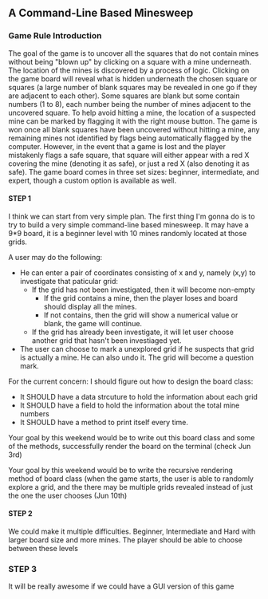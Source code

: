 ## A Command-Line Based Minesweep

### Game Rule Introduction
The goal of the game is to uncover all the squares that do not contain mines without being "blown up" by clicking on a square with a mine underneath. 
The location of the mines is discovered by a process of logic. Clicking on the game board will reveal what is hidden underneath the chosen square or squares (a large number of blank squares may be revealed in one go if they are adjacent to each other). Some squares are blank but some contain numbers (1 to 8), each number being the number of mines adjacent to the uncovered square. To help avoid hitting a mine, the location of a suspected mine can be marked by flagging it with the right mouse button. The game is won once all blank squares have been uncovered without hitting a mine, any remaining mines not identified by flags being automatically flagged by the computer. 
However, in the event that a game is lost and the player mistakenly flags a safe square, 
that square will either appear with a red X covering the mine (denoting it as safe), or just a red X (also denoting it as safe). 
The game board comes in three set sizes: beginner, 
intermediate, and expert, though a custom option is available as well.

#### STEP 1
I think we can start from very simple plan. The first thing I'm gonna do is to try to build a very simple command-line based minesweep.
It may have a 9*9 board, it is a beginner level with 10 mines randomly located at those grids.

A user may do the following:

* He can enter a pair of coordinates consisting of x and y, namely (x,y) to investigate that paticular grid:
    * If the grid has not been investigated, then it will become non-empty
        * If the grid contains a mine, then the player loses and board should display all the mines.
        * If not contains, then the grid will show a numerical value or blank, the game will continue.
    * If the grid has already been investigate, it will let user choose another grid that hasn't been investiaged yet.
* The user can choose to mark a unexplored grid if he suspects that grid is actually a mine. He can also undo it. The grid will
become a question mark.

For the current concern:
I should figure out how to design the board class:
* It SHOULD have a data strcuture to hold the information about each grid
* It SHOULD have a field to hold the information about the  total mine numbers
* It SHOULD have a method to print itself every time.

Your goal by this weekend would be to write out this board class and some of the methods, successfully render the board on the terminal (check Jun 3rd)

Your goal by this weekend would be to write the recursive rendering method of board class (when the game starts, the user is able to randomly explore a grid, and the there may be multiple grids revealed instead of just the one the user chooses (Jun 10th)




    
    
#### STEP 2
We could make it multiple difficulties. Beginner, Intermediate and Hard with larger board size and more mines.
The player should be able to choose between these levels





### STEP 3
It will be really awesome if we could have a GUI version of this game







